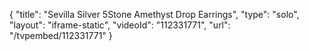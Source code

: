 {
    "title": "Sevilla Silver 5Stone Amethyst Drop Earrings",
    "type": "solo",
    "layout": "iframe-static",
    "videoId": "112331771",
    "url": "\/tvpembed\/112331771"
}